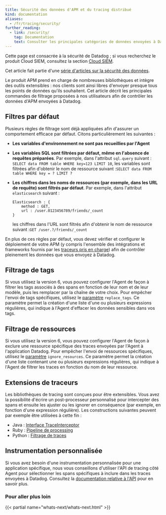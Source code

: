```yaml
---
title: Sécurité des données d'APM et du tracing distribué
kind: documentation
aliases:
  - /fr/tracing/security/
further_reading:
  - link: /security/
    tag: Documentation
    text: Consulter les principales catégories de données envoyées à Datadog
---
```

<div class="alert alert-info">Cette page est consacrée à la sécurité de Datadog ; si vous recherchez le produit Cloud SIEM, consultez la section <a href="/security_monitoring" target="_blank">Cloud SIEM</a>.</div>

Cet article fait partie d'une [série d'articles sur la sécurité des données][1].

Le produit APM prend en charge de nombreuses bibliothèques et intègre des outils extensibles : nos clients sont ainsi libres d'envoyer presque tous les points de données qu'ils souhaitent. Cet article décrit les principales commandes de filtrage proposées à nos utilisateurs afin de contrôler les données d'APM envoyées à Datadog.

## Filtres par défaut

Plusieurs règles de filtrage sont déjà appliquées afin d'assurer un comportement efficace par défaut. Citons particulièrement les suivantes :

* **Les variables d'environnement ne sont pas recueillies par l'Agent**
* **Les variables SQL sont filtrées par défaut, même en l'absence de requêtes préparées**. Par exemple, dans l'attribut `sql.query` suivant : `SELECT data FROM table WHERE key=123 LIMIT 10`, les variables sont filtrées afin d'obtenir le nom de ressource suivant :`SELECT data FROM table WHERE key = ? LIMIT ?`
* **Les chiffres dans les noms de ressources (par exemple, dans les URL de requête) sont filtrés par défaut**. Par exemple, dans l'attribut `elasticsearch` suivant :

    ```text
    Elasticsearch : {
        method : GET,
        url : /user.0123456789/friends/_count
    }
    ```

  les chiffres dans l'URL sont filtrés afin d'obtenir le nom de ressource suivant :`GET /user.?/friends/_count`

En plus de ces règles par défaut, vous devez vérifier et configurer le déploiement de votre APM (y compris l'ensemble des intégrations et frameworks fournis par les [traceurs pris en charge][2]) afin de contrôler pleinement les données que vous envoyez à Datadog.

## Filtrage de tags

Si vous utilisez la version 6, vous pouvez configurer l'Agent de façon à filtrer les tags associés à des spans en fonction de leur nom et de leur modèle, puis les remplacer par la chaîne de votre choix. Pour empêcher l'envoi de tags spécifiques, utilisez le [paramètre][3] `replace_tags`. Ce paramètre permet la création d'une liste d'une ou plusieurs expressions régulières, qui indique à l'Agent d'effacer les données sensibles dans vos tags.

## Filtrage de ressources

Si vous utilisez la version 6, vous pouvez configurer l'Agent de façon à exclure une ressource spécifique des traces envoyées par l'Agent à l'application Datadog. Pour empêcher l'envoi de ressources spécifiques, utilisez le [paramètre][4] `ignore_resources`. Ce paramètre permet la création d'une liste contenant une ou plusieurs expressions régulières, qui indique à l'Agent de filtrer les traces en fonction du nom de leur ressource.

## Extensions de traceurs

Les bibliothèques de tracing sont conçues pour être extensibles. Vous avez la possibilité d'écrire un post-processeur personnalisé pour intercepter des spans et ensuite les ajuster ou les ignorer en conséquence (par exemple, en fonction d'une expression régulière). Les constructions suivantes peuvent par exemple être utilisées à cette fin :

* Java : [Interface TraceInterceptor][5]
* Ruby : [Pipeline de processing][6]
* Python : [Filtrage de traces][7]

## Instrumentation personnalisée

Si vous avez besoin d'une instrumentation personnalisée pour une application spécifique, nous vous conseillons d'utiliser l'API de tracing côté Agent pour sélectionner les spans spécifiques à inclure dans les traces envoyées à Datadog. Consultez la [documentation relative à l'API][8] pour en savoir plus.

### Pour aller plus loin

{{< partial name="whats-next/whats-next.html" >}}


[1]: /fr/security/
[2]: /fr/tracing/setup/
[3]: https://github.com/DataDog/datadog-agent/blob/780caa2855a237fa731b78a1bb3ead5492f0e5c6/pkg/config/config_template.yaml#L472-L490
[4]: https://github.com/DataDog/datadog-agent/blob/780caa2855a237fa731b78a1bb3ead5492f0e5c6/pkg/config/config_template.yaml#L492-L496
[5]: https://github.com/DataDog/dd-trace-java/blob/master/dd-trace-api/src/main/java/datadog/trace/api/interceptor/TraceInterceptor.java
[6]: http://gems.datadoghq.com/trace/docs/#Processing_Pipeline
[7]: https://ddtrace.readthedocs.io/en/stable/advanced_usage.html#trace-filtering
[8]: /fr/api/v1/tracing/
